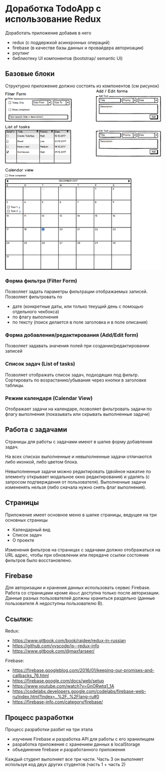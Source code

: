 # Доработка TodoApp c использование Redux

Доработать приложение добавив в него

* redux (c поддержкой асинхронных операций)
* firebase (в качестве базы данных и провайдера авторизации)
* роутинг
* библиотеку UI компонентов (bootstrap/ semantic UI)

## Базовые блоки

Структурно приложение должно состоять из компонентов (см рисунок)
![TodoApp.png](TodoApp.png)

### Форма фильтра (Filter Form)

Позволяет задать параметры фильтрации отображаемых записей. Позволяет фильтровать по

* дате (конкретные даты, или только текущий день с помощью отдельного чекбокса)
* по флагу выполнения
* по тексту (поиск делается в поле заголовка и в поле описания)

### Форма добавления/редактирования (Add/Edit form)

Позволяет задавать значения полей при создании/редактировании записей

### Список задач (List of tasks)

Позволяет отображать список задач, подходящих под фильтр. Сортировать по возрастанию/убывания через кнопки в заголовке таблицы.

### Режим календаря (Calendar View)

Отображает задачи на календаре, позволяет фильтровать задачи по флагу выполнения (показывать или скрывать выполненные задачи)

## Работа с задачами

Страницы для работы с задачами имеют в шапке форму добавления задач.

На всех списках выполненные и невыполненные задачи отличаются либо иконкой, либо цветом блока.

Невыполненные задачи можно редактировать (двойное нажатие по элементу открывает модальное окно редактирования) и удалять (с запросом подтверждения от пользователя). Выполненные задачи измененять нельзя (либо сначала нужно снять флаг выполнения).

## Страницы

Приложение имеет основное меню в шапке страницы, ведущее на три основных страницы

* Календарный вид
* Список задач
* О проекте

Изменения фильтров на страницах с задачами должно отображаться на URL адрес, чтобы при обновлении или передаче ссылки состояние фильтров было восстановлено.

## Firebase

Для авторизации и хранения данных использовать сервис Firebase. Работа со страницами кроме `About` доступна только после авторизации. Данные разных пользователей должны храниться раздельно (данные пользователя А недоступны пользователю B).

## Ссылки:

Redux:

 * https://www.gitbook.com/book/rajdee/redux-in-russian
 * https://github.com/vvscode/js--redux-info
 * https://www.gitbook.com/@maxfarseer/

Firebase:

* https://firebase.googleblog.com/2016/01/keeping-our-promises-and-callbacks_76.html
* https://firebase.google.com/docs/web/setup
* https://www.youtube.com/watch?v=GnORwtq1_1A
* https://codelabs.developers.google.com/codelabs/firebase-web-ru/index.html?index=..%2F..%2Flang-ru#0
* https://firebase-info.com/category/firebase/

## Процесс разработки

Процесс разработки разбит на три этапа

* изучение Firebase и разработка API для работы с его хранилищем
* разработка приложения с хранением данных в localStorage
* объединение firebase и разработанного приложения

Каждый студент выполняет все три части. Часть 3 он выполняет используя код двух других студентов (часть 1 + часть 2)
